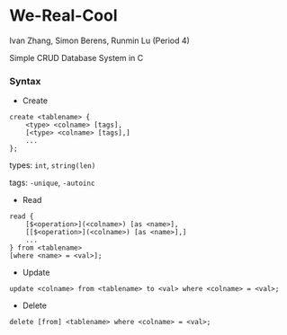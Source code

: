 # We-Real-Cool
Ivan Zhang, Simon Berens, Runmin Lu (Period 4)

Simple CRUD Database System in C

### Syntax
- Create

```
create <tablename> {
    <type> <colname> [tags],
    [<type> <colname> [tags],]
    ...
};
```
types: `int`, `string(len)`

tags: `-unique`, `-autoinc`

- Read

```
read {
    [$<operation>](<colname>) [as <name>],
    [[$<operation>](<colname>) [as <name>],]
    ...
} from <tablename>
[where <name> = <val>];
```

- Update

`update <colname> from <tablename> to <val> where <colname> = <val>;`

- Delete

`delete [from] <tablename> where <colname> = <val>;`

